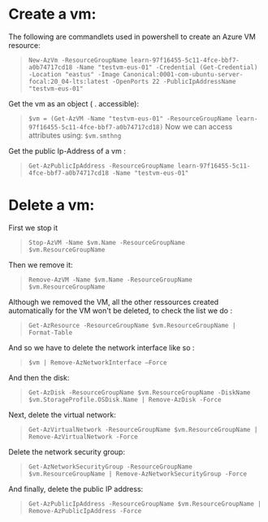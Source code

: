 # Create a vm:
The following are commandlets used in powershell to create an Azure VM resource:
> `New-AzVm -ResourceGroupName learn-97f16455-5c11-4fce-bbf7-a0b74717cd18 -Name "testvm-eus-01" -Credential (Get-Credential) -Location "eastus" -Image Canonical:0001-com-ubuntu-server-focal:20_04-lts:latest -OpenPorts 22 -PublicIpAddressName "testvm-eus-01"`

Get the vm as an object ( . accessible):
>`$vm = (Get-AzVM -Name "testvm-eus-01" -ResourceGroupName learn-97f16455-5c11-4fce-bbf7-a0b74717cd18)`
> Now we can access attributes using: `$vm.smthng`

Get the public Ip-Address of a vm :
> `Get-AzPublicIpAddress -ResourceGroupName learn-97f16455-5c11-4fce-bbf7-a0b74717cd18 -Name "testvm-eus-01"`

# Delete a vm:
First we stop it 
>`Stop-AzVM -Name $vm.Name -ResourceGroupName $vm.ResourceGroupName`

Then we remove it:
>`Remove-AzVM -Name $vm.Name -ResourceGroupName $vm.ResourceGroupName`

Although we removed the VM, all the other ressources created automatically for the VM won't be deleted, to check the list we do :
>`Get-AzResource -ResourceGroupName $vm.ResourceGroupName | Format-Table`

And so we have to delete the network interface like so :
>`$vm | Remove-AzNetworkInterface –Force`

And then the disk:
>`Get-AzDisk -ResourceGroupName $vm.ResourceGroupName -DiskName $vm.StorageProfile.OSDisk.Name | Remove-AzDisk -Force`

Next, delete the virtual network:
>`Get-AzVirtualNetwork -ResourceGroupName $vm.ResourceGroupName | Remove-AzVirtualNetwork -Force`

Delete the network security group:
>`Get-AzNetworkSecurityGroup -ResourceGroupName $vm.ResourceGroupName | Remove-AzNetworkSecurityGroup -Force`

And finally, delete the public IP address:
>`Get-AzPublicIpAddress -ResourceGroupName $vm.ResourceGroupName | Remove-AzPublicIpAddress -Force`
